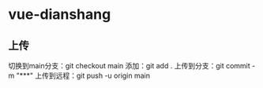 # vue-dianshang


## 上传

切换到main分支：git checkout main
添加：git add .
上传到分支：git commit -m "***"
上传到远程：git push -u origin main